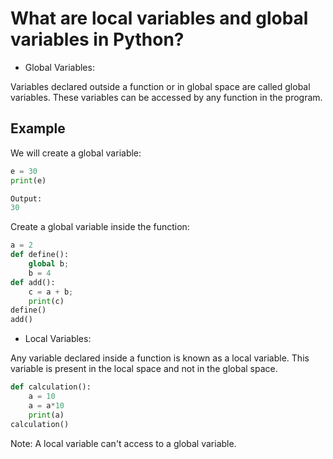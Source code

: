 # What are local variables and global variables in Python?

* Global Variables:

Variables declared outside a function or in global space are called global variables. These variables can be accessed by any function in the program.

## Example

We will create a global variable:

```python
e = 30
print(e)

Output: 
30
```

Create a global variable inside the function:

```python
a = 2
def define():
    global b;
    b = 4
def add():
    c = a + b;
    print(c)
define()
add()
```

* Local Variables:

Any variable declared inside a function is known as a local variable. This variable is present in the local space and not in the global space.

```python
def calculation():
    a = 10
    a = a*10
    print(a)
calculation()
```

Note: A local variable can't access to a global variable.
